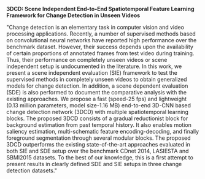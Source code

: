 **3DCD: Scene Independent End-to-End Spatiotemporal Feature Learning Framework for Change Detection in Unseen Videos**

"Change detection is an elementary task in computer vision and video processing applications. Recently, a number of supervised methods based on convolutional neural networks have reported high performance over the benchmark dataset. However, their success depends upon the availability of certain proportions of annotated frames from test video during training. Thus, their performance on completely unseen videos or scene independent setup is undocumented in the literature. In this work, we present a scene independent evaluation (SIE) framework to test the supervised methods in completely unseen videos to obtain generalized models for change detection. In addition, a scene dependent evaluation (SDE) is also performed to document the comparative analysis with the existing approaches. We propose a fast (speed-25 fps) and lightweight (0.13 million parameters, model size-1.16 MB) end-to-end 3D-CNN based change detection network (3DCD) with multiple spatiotemporal learning blocks. The proposed 3DCD consists of a gradual reductionist block for background estimation from past temporal history. It also enables motion saliency estimation, multi-schematic feature encoding-decoding, and finally foreground segmentation through several modular blocks. The proposed 3DCD outperforms the existing state-of-the-art approaches evaluated in both SIE and SDE setup over the benchmark CDnet 2014, LASIESTA and SBMI2015 datasets. To the best of our knowledge, this is a first attempt to present results in clearly defined SDE and SIE setups in three change detection datasets."
